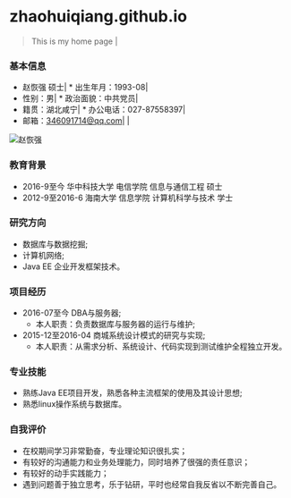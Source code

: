 # zhaohuiqiang.github.io

>This is my home page
|
### 基本信息
* 赵恢强  硕士| * 出生年月：1993-08|	 
* 性别：男| * 政治面貌：中共党员|						  
* 籍贯：湖北咸宁| * 办公电话：027-87558397|					
* 邮箱：346091714@qq.com|	|		

![赵恢强](https://cmis.csdc.info/upload/selfspace/zhaohq/image/20170421203713546.JPG)

### 教育背景
* 2016-9至今 华中科技大学 电信学院 信息与通信工程 硕士
* 2012-9至2016-6 海南大学 信息学院 计算机科学与技术 学士

### 研究方向
* 数据库与数据挖掘;
* 计算机网络;
* Java EE 企业开发框架技术。

### 项目经历
* 2016-07至今 DBA与服务器;
	* 本人职责：负责数据库与服务器的运行与维护;
* 2015-12至2016-04 商城系统设计模式的研究与实现;
	* 本人职责：从需求分析、系统设计、代码实现到测试维护全程独立开发。

### 专业技能
* 熟练Java EE项目开发，熟悉各种主流框架的使用及其设计思想;
* 熟悉linux操作系统与数据库。

### 自我评价
* 在校期间学习非常勤奋，专业理论知识很扎实；
* 有较好的沟通能力和业务处理能力，同时培养了很强的责任意识；
* 有较好的动手实践能力；
* 遇到问题善于独立思考，乐于钻研，平时也经常自我反省以不断完善自己。
